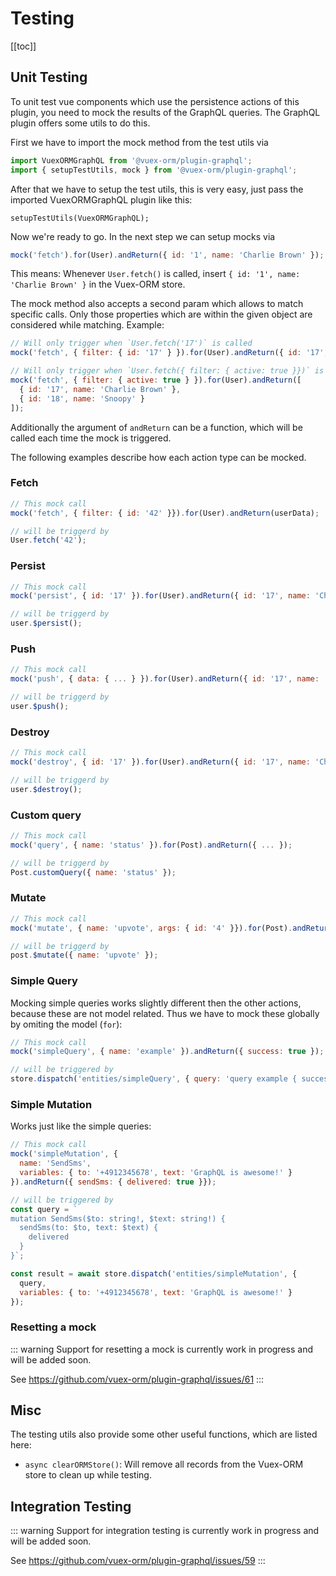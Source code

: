 # Testing

[[toc]]

## Unit Testing

To unit test vue components which use the persistence actions of this plugin, you need to mock
the results of the GraphQL queries. The GraphQL plugin offers some utils to do this.

First we have to import the mock method from the test utils via

```js
import VuexORMGraphQL from '@vuex-orm/plugin-graphql';
import { setupTestUtils, mock } from '@vuex-orm/plugin-graphql';
```

After that we have to setup the test utils, this is very easy, just pass the imported VuexORMGraphQL
plugin like this:

```
setupTestUtils(VuexORMGraphQL);
```

Now we're ready to go. In the next step we can setup mocks via

```js
mock('fetch').for(User).andReturn({ id: '1', name: 'Charlie Brown' });
```

This means: Whenever `User.fetch()` is called, insert `{ id: '1', name: 'Charlie Brown' }` in the Vuex-ORM
store.

The mock method also accepts a second param which allows to match specific calls. Only those
properties which are within the given object are considered while matching. Example:

```js
// Will only trigger when `User.fetch('17')` is called
mock('fetch', { filter: { id: '17' } }).for(User).andReturn({ id: '17', name: 'Charlie Brown' });

// Will only trigger when `User.fetch({ filter: { active: true }})` is called
mock('fetch', { filter: { active: true } }).for(User).andReturn([
  { id: '17', name: 'Charlie Brown' },
  { id: '18', name: 'Snoopy' }
]);
```

Additionally the argument of `andReturn` can be a function, which will be called each time the mock
is triggered.

The following examples describe how each action type can be mocked.


### Fetch

```js
// This mock call
mock('fetch', { filter: { id: '42' }}).for(User).andReturn(userData);

// will be triggerd by
User.fetch('42');
```

### Persist

```js
// This mock call
mock('persist', { id: '17' }).for(User).andReturn({ id: '17', name: 'Charlie Brown' });

// will be triggerd by
user.$persist();
```

### Push

```js
// This mock call
mock('push', { data: { ... } }).for(User).andReturn({ id: '17', name: 'Charlie Brown' });

// will be triggerd by
user.$push();
```

### Destroy

```js
// This mock call
mock('destroy', { id: '17' }).for(User).andReturn({ id: '17', name: 'Charlie Brown' });

// will be triggerd by
user.$destroy();
```

### Custom query

```js
// This mock call
mock('query', { name: 'status' }).for(Post).andReturn({ ... });

// will be triggerd by
Post.customQuery({ name: 'status' });
```


### Mutate

```js
// This mock call
mock('mutate', { name: 'upvote', args: { id: '4' }}).for(Post).andReturn({ ... });

// will be triggerd by
post.$mutate({ name: 'upvote' });
```

### Simple Query

Mocking simple queries works slightly different then the other actions, because these are not model
related. Thus we have to mock these globally by omiting the model (`for`):

```js
// This mock call
mock('simpleQuery', { name: 'example' }).andReturn({ success: true });

// will be triggered by
store.dispatch('entities/simpleQuery', { query: 'query example { success }' });
```

### Simple Mutation

Works just like the simple queries:

```js
// This mock call
mock('simpleMutation', {
  name: 'SendSms',
  variables: { to: '+4912345678', text: 'GraphQL is awesome!' }
}).andReturn({ sendSms: { delivered: true }});

// will be triggered by
const query = `
mutation SendSms($to: string!, $text: string!) {
  sendSms(to: $to, text: $text) {
    delivered
  }
}`;

const result = await store.dispatch('entities/simpleMutation', {
  query,
  variables: { to: '+4912345678', text: 'GraphQL is awesome!' }
});
```


### Resetting a mock

::: warning
Support for resetting a mock is currently work in progress and will be added soon.

See https://github.com/vuex-orm/plugin-graphql/issues/61
:::


## Misc

The testing utils also provide some other useful functions, which are listed here:

- `async clearORMStore()`: Will remove all records from the Vuex-ORM store to clean up while testing.


## Integration Testing

::: warning
Support for integration testing is currently work in progress and will be added soon.

See https://github.com/vuex-orm/plugin-graphql/issues/59
:::
